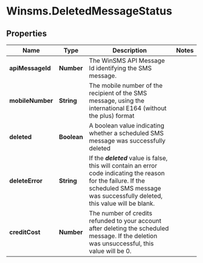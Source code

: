 # Winsms.DeletedMessageStatus

## Properties
Name | Type | Description | Notes
------------ | ------------- | ------------- | -------------
**apiMessageId** | **Number** | The WinSMS API Message Id identifying the SMS message.  | 
**mobileNumber** | **String** | The mobile number of the recipient of the SMS message, using the international E164 (without the plus) format  | 
**deleted** | **Boolean** | A boolean value indicating whether a scheduled SMS message was successfully deleted  | 
**deleteError** | **String** | If the ***deleted*** value is false, this will contain an error code indicating the reason for the failure. If the scheduled SMS message was successfully deleted, this value will be blank.  | 
**creditCost** | **Number** | The number of credits refunded to your account after deleting the scheduled message.  If the deletion was unsuccessful, this value will be 0.  | 


